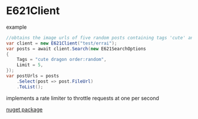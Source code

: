 # E621Client
example
```csharp
//obtains the image urls of five random posts containing tags 'cute' and 'dragon'
var client = new E621Client("test/errai");
var posts = await client.Search(new E621SearchOptions
{
    Tags = "cute dragon order:random",
    Limit = 5,
});
var postUrls = posts
    .Select(post => post.FileUrl)
    .ToList();
```

implements a rate limiter to throttle requests at one per second

[nuget package](https://www.nuget.org/packages/E621Client)
